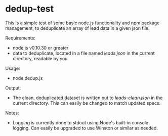# dedup-test
This is a simple test of some basic node.js functionality and npm package management, to deduplicate an array of lead data in a given json file.

Requirements:
 * node.js v0.10.30 or greater
 * data to deduplicate, located in a file named *leads.json* in the current directory, readable by you

Usage:
 * node dedup.js

Output:
 * The clean, deduplicated dataset is written out to *leads-clean.json* in the current directory. This can easily be changed to match updated specs.

Notes:
 * Logging is currently done to stdout using Node's built-in console logging. Can easily be upgraded to use Winston or similar as needed.
